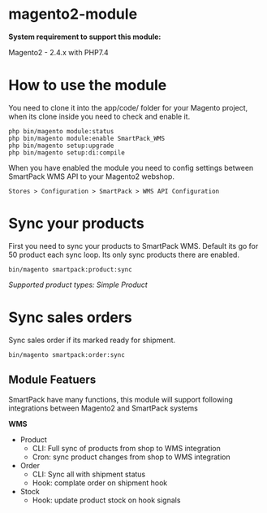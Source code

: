 # magento2-module

**System requirement to support this module:**

Magento2 - 2.4.x with PHP7.4

# How to use the module
You need to clone it into the app/code/ folder for your Magento project, when its clone inside you need to check and enable it.

```
php bin/magento module:status
php bin/magento module:enable SmartPack_WMS
php bin/magento setup:upgrade
php bin/magento setup:di:compile
```

When you have enabled the module you need to config settings between SmartPack WMS API to your Magento2 webshop.

```
Stores > Configuration > SmartPack > WMS API Configuration
```

# Sync your products
First you need to sync your products to SmartPack WMS. Default its go for 50 product each sync loop. Its only sync products there are enabled.

```
bin/magento smartpack:product:sync
```

_Supported product types: Simple Product_

# Sync sales orders
Sync sales order if its marked ready for shipment.

```
bin/magento smartpack:order:sync
```


## Module Featuers
SmartPack have many functions, this module will support following integrations between Magento2 and SmartPack systems

**WMS**
- Product
    - CLI: Full sync of products from shop to WMS integration
    - Cron: sync product changes from shop to WMS integration
- Order
    - CLI: Sync all with shipment status
    - Hook: complate order on shipment hook
- Stock
    - Hook: update product stock on hook signals
